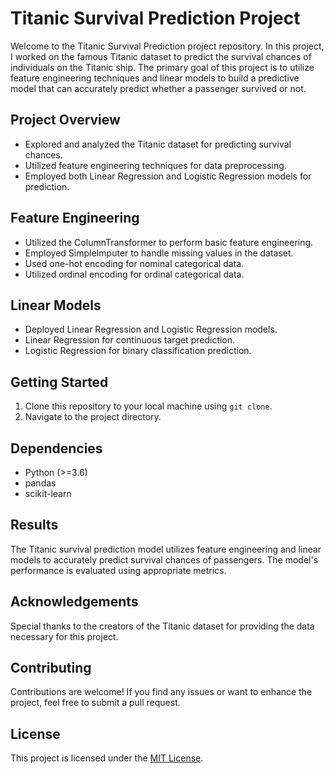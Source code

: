 # Titanic Survival Prediction Project

Welcome to the Titanic Survival Prediction project repository. In this project, I worked on the famous Titanic dataset to predict the survival chances of individuals on the Titanic ship. The primary goal of this project is to utilize feature engineering techniques and linear models to build a predictive model that can accurately predict whether a passenger survived or not.

## Project Overview

- Explored and analyzed the Titanic dataset for predicting survival chances.
- Utilized feature engineering techniques for data preprocessing.
- Employed both Linear Regression and Logistic Regression models for prediction.

## Feature Engineering

- Utilized the ColumnTransformer to perform basic feature engineering.
- Employed SimpleImputer to handle missing values in the dataset.
- Used one-hot encoding for nominal categorical data.
- Utilized ordinal encoding for ordinal categorical data.

## Linear Models

- Deployed Linear Regression and Logistic Regression models.
- Linear Regression for continuous target prediction.
- Logistic Regression for binary classification prediction.

## Getting Started

1. Clone this repository to your local machine using `git clone`.
2. Navigate to the project directory.



## Dependencies

- Python (>=3.6)
- pandas
- scikit-learn

## Results

The Titanic survival prediction model utilizes feature engineering and linear models to accurately predict survival chances of passengers. The model's performance is evaluated using appropriate metrics.

## Acknowledgements

Special thanks to the creators of the Titanic dataset for providing the data necessary for this project.

## Contributing

Contributions are welcome! If you find any issues or want to enhance the project, feel free to submit a pull request.

## License

This project is licensed under the [MIT License](LICENSE).

